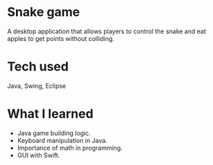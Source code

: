 # Snake game
A desktop application that allows players to control the snake and eat apples to get points without colliding.

# Tech used
Java, Swing, Eclipse 

# What I learned
* Java game building logic.
* Keyboard manipulation in Java.
* Importance of math in programming.
* GUI with Swift.
